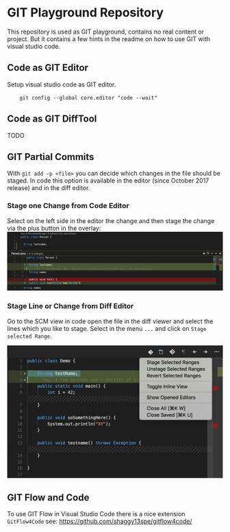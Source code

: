 # GIT Playground Repository

This repository is used as GIT playground, contains no real content or project. But it contains a few hints in the readme on how to use GIT with visual studio code.

## Code as GIT Editor

Setup visual studio code as GIT editor.

		git config --global core.editor "code --wait"

## Code as GIT DiffTool
TODO

## GIT Partial Commits

With `git add -p <file>` you can decide which changes in the file should be staged. 
In code this option is available in the editor (since October 2017 release) and in the diff editor.

### Stage one Change from Code Editor

Select on the left side in the editor the change and then stage the change via the plus button in the overlay:
![Code stage partial changes](src/docs/images/editor-git-partial-add.png)

### Stage Line or Change from Diff Editor

Go to the SCM view in code open the file in the diff viewer and select the lines which you like to stage. Select in the menu `...` and click on `Stage selected Range`.

![Code stage partial changes in diff editor](src/docs/images/editor-git-diff-partial-stage.png)

## GIT Flow and Code

To use GIT Flow in Visual Studio Code there is a nice extension `GitFlow4Code` see:
https://github.com/shaggy13spe/gitflow4code/

